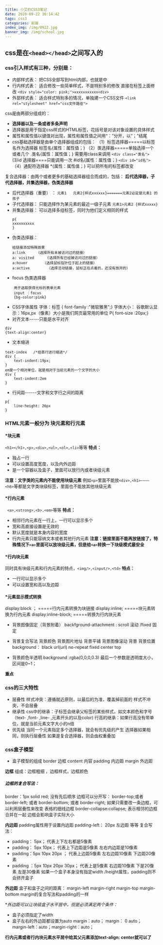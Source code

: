 ```yaml
---
title: 小艾的CSS3笔记
date: 2020-09-22 16:14:42
tags: css3
categories: 前端
index_img: /img/0922.jpg
banner_img: /img/school.jpg
---
```

## css是在```<head></head>```之间写入的



### css引入样式有三种，分别是：
- 内部样式表：
把CSS全部写到html内部，也就是<style></style>中
- 行内样式表：
适合修改一些简单样式，不是特别多的修改
直接在标签上面修改
```<div style="color: pink;">xxxxxxxxxxx<div>```
- 外部样式表：
适合样式特别多的情况，单独建一个CSS文件
```<link rel="stylesheet" href="css文件路径">```

css是由两部分组成的：
- **选择器以及一条或者多条声明**
- 选择器是用于指定css样式的HTML标签，花括号是对该对象设置的具体样式
- 属性和属性值以键值对出现，属性和属性值之间用“：”分开，以“；”结尾
- css基础选择器是由单个选择器组成的包括：
（1）标签选择器=====以标签名作为选择器
标签名{属性：属性值；}
（2）类选择器=====单独选择一个或者几个
.类名{属性：属性值；}
需要用class来调用
```<div class="类名">```
(3)id 选择器====只能调用一次
#id名{属性：属性值；}
```<div id="id名">```
（4）通配符选择器
*{属性：属性值；}  可以把所有的标签都改变


复合选择器：由两个或者更多的基础选择器组合而成的，包括：
**后代选择器，子代选择器，并集选择器，伪类选择器**
- 后代选择器（重要） ：
```元素1   元素2{样式xxxxxx}=======元素2必定是元素1 的孩子```
- 子代选择器：
只能选择作为某元素的最近一级子元素
```元素1>元素2 {样式xxxxx}```
- 并集选择器：
	可以选择多组标签，同时为他们定义相同的样式
	```div,
	p{
	xxxxxxxxxx
	}
	```
- 伪类选择器：
	```
    给链接添加特殊效果
	a:link     （选择所有未被访问过的链接）
	a: visited      (选择所有已经被访问过的链接）
	a:hover       （选择鼠标指针位于起上的链接）
	a:active        （选择活动链接，鼠标正在点着的，还没有放开的）
    ```
- focus 伪类选择器
```
    用于选取获得光标的表单元素
	input ：focus
    {bg-color:pink}
```





- CSS字体属性
字体：标签  { font-family :"微软雅黑";}
字体大小： 谷歌默认显示：16px,px（像素）大小是我们网页最常用的单位
P{ font-size :20px;}         
- 对齐文本-----只能是水平对齐
```
div 
{text-align:center}
```

- 文本缩进
```
text-index   /*给首行进行缩进*/
div {
    text-indent:19px;
}
em是一个相对单位，就是相对于当前元素的一个文字的大小
div {
    text-indent:2em
}
```
- 行间距------文字和文字行之间的距离
```
p{
    line-height: 26px
}
```



### HTML元素一般分为  块元素和行元素
<h4>*块元素</h4>

```<h1></h1>,<p>,<div>,<ul>,<ol>,<li>```等等
**特点：**
- 独占一行
- 可以设置高度宽度，以及内外边距
- 是一个容器以及盒子，里面可以放行内或者块级元素

**注意：文字类的元素内不能使用块级元素**
例如```<p>```里面不能放```<div>,<h1>~~~~<h6>```等都是文字类块级标签，里面也不能放其他块级元素

<h4>*行内元素</h4>

``` <a>,<strong>,<b>,<em>```等等
**特点：**
- 相邻行内元素在一行上，一行可以显示多个
- 宽和高直接设置是无效的
- 默认宽度就是本身内容的宽度
- 行内元素只能容纳文本或者其他行内元素
**注意：链接里面不能再放链接了，特殊情况下```<a>```里面可以放块级元素，但是给```<a>```转换一下块级模式最安全**
<h4>*行内块元素</h4>

同时具有块级元素和行内元素的特点，```<img/>,<input/>,<td>```
**特点：**
- 一行可以显示多个
- 可以设置宽和高以及边距


<h4>*元素显示模式转换</h4>
display:block ； =====行内元素转换为块链接
display:inline;  =====块元素转换为行内元素
display:inline-block;  =====转换为行内块元素

- 背景图像固定（背景附着）
backfground-attachment : scroll 滚动 /fixed  固定

- 背景复合写法
背景颜色  背景图片地址  背景平铺 背景图像滚动 背景  背景位置
background： black url(url)  no-repeat fixed center top

- 背景颜色半透明
background :rgba(0,0,0,0.3)
最后一个参数是透明度大小，区间是0~1；


**重点**
### css的三大特性
- 层叠性
样式冲突：遵循就近原则，以最后的为准，覆盖掉前面的
样式不冲突，不会层叠
- 继承性
css中的继承：子标签会继承父标签的某些样式，如文本颜色和字号（text- ,font- ,line- ,元素开头的以及color)
行高的继承：如果行高没有带单位，就是当前元素文字大小的n倍
- 优先级
当同一个元素指定多个选择器，就会有优先级的产生
选择器如果相同，则执行层叠性
如果是复合选择器，则会由权重叠加

### css盒子模型
- 盒子模型的组成
border 边框
content  内容
padding 内边距
margin   外边距

**边框**
组成：边框粗细 ，边框样式，边框颜色

<h5>边框的复合写法：</h5>
border：1px  solid red; 没有先后顺序
边框可以分开写：
border-top;或者 border-left; 或者 border-bottom; 或者 border-right;
如果只需要改一条边框，可以利用层叠性来改变
表格的细线边框
border-collapse:collapse;   表示相邻的边框合并在一起
边框会影响盒子实际大小

**内边距**
padding属性用于设置内边距
padding-left： 20px  左边距   等等
复合写法：
- padding： 5px； 代表上下左右都是5像素
- padding： 5px  10px； 代表上下边距是5像素   左右内边距是10像素
-  padding：5px 10px  20px ； 代表上边距5像素  左右边距10像素  下边距20像素
- padding ：5px  10px 20px  30px；  代表上是5像素 右边距10像素 下是20像素 左是30像素
如果一个盒子本身没有指定width /height属性，padding则不会挤开盒子

**外边距**
盒子和盒子之间的距离：
margin-left
margin-right
margin-top
margin-bottom
margin的复合写法和padding的一样


**外边距可以让块级盒子水平居中，但是必须满足两个条件：*
- 盒子必须指定了width
- 盒子左右的外边距都设置为auto
margin：auto；
margin： 0 auto；
margin-left：auto；margin-right：auto；

**行内元素或者行内块元素水平居中给其父元素添加text-align: center就可以了**
